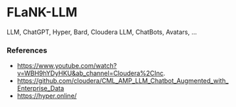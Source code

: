# FLaNK-LLM
LLM, ChatGPT, Hyper, Bard, Cloudera LLM, ChatBots, Avatars, ...



### References

* https://www.youtube.com/watch?v=WBH9hYDyHKU&ab_channel=Cloudera%2CInc.
* https://github.com/cloudera/CML_AMP_LLM_Chatbot_Augmented_with_Enterprise_Data
* https://hyper.online/
